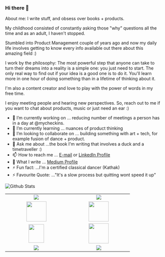 
### Hi there 👋

About me: I write stuff, and obsess over books + products.

My childhood consisted of constantly asking those "why" questions all the time and as an adult, I haven't stopped.

Stumbled into Product Management couple of years ago and now my daily life involves getting to know every info available out there about this amazing field :)

I work by the philosophy: The most powerful step that anyone can take to turn their dreams into a reality is a simple one: you just need to start. The only real way to find out if your idea is a good one is to do it. You'll learn more in one hour of doing something than in a lifetime of thinking about it.

I'm also a content creator and love to play with the power of words in my free time.

I enjoy meeting people and hearing new perspectives. So, reach out to me if you want to chat about products, music or just need an ear :)  </p>


- 🔭 I’m currently working on ... reducing number of meetings a person has in a day at @mycheckins.
- 🌱 I’m currently learning ... nuances of product thinking
- 👯 I’m looking to collaborate on ... building something with art + tech, for example fusion of dance + product. 
- 💬 Ask me about ...the book I'm writing that involves a duck and a timetraveller :)
- 📫 How to reach me ... [E-mail](jayant.shreya@gmail.com) or [LinkedIn Profile](https://www.linkedin.com/in/shreyajayant20)
- 📝 What I write ... [Medium Profile](https://medium.com/@jayant.shreya)
- ⚡ Fun fact: ...I'm a certified classical dancer (Kathak)
- ⚡ Favourite Quote: ..."It's a slow process but quitting wont speed it up"
 

<img
align="left"
alt="Github Stats"
src="https://github-readme-stats.vercel.app/api?username=Shreya869&show_icons=true&hide_border=true"
/>

[](https://github-readme-stats.vercel.app/api/top-langs/?username=Shreya869&hide=java&layout=compact)



<br>
<table>
<tbody>

<tr>
<td align="center" width="20%">
<span><b><center></center></b></span> 
<img src="https://img.icons8.com/color/48/000000/firebase.png"/>
</td>

<td align="center" width="20%">
<span><b><center></center></b></span> 
<img src="https://img.icons8.com/color/48/000000/python.png"/>
</td>

</tr>

<tr>
<td align="center" width="20%">
<span><b><center></center></b></span> 
<img height=65px src="https://img.icons8.com/color/48/000000/azure-1.png"> 
</td>

<td align="center" width="20%">
<span><b><center></center></b></span> 
<img src="https://img.icons8.com/nolan/48/ms-excel.png" width="65" height="65"/> 
</td>



<tr>
<td align="center" width="20%">
<span><b><center></center></b></span>
<img src="https://img.icons8.com/clouds/100/000000/office-365.png" width="50" height="60"/>
</td>

<td align="center" width="20%">
<span><b><center></center></b></span> 
<img height=65px src="https://img.icons8.com/color/48/000000/javascript-logo-1.png" > 
</td>


</tr>

<tr>
<td align="center" width="20%">
<span><b><center></center></b></span>
<img src="https://img.icons8.com/color/48/000000/git.png"/>
</td>

<td align="center" width="20%">
<span><b><center></center></b></span> 
<img src="https://img.icons8.com/dusk/64/000000/hand-with-pen.png"/>
</td>


</tr>

</tbody>
</table>


